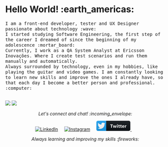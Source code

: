 <h1>Hello World! :earth_americas:</h1>
<p align="left">
  <samp>
    I am a front-end developer, tester and UX Designer passionate about technology :wave:
    <br>
    I started studying Software Engineering, the first step of the career I dreamed of since the beginning of my adolescence :mortar_board:
    <br>
    Currently, I work as a QA System Analyst at Ericsson Inovações. Where I create test scenarios and run them manually and automatically.
    <br>
    Always surrounded by technology, even in my hobbies, like playing the guitar and video games. I am constantly looking to learn new skills and improve the ones I         already have, so that each day I become a better person and professional. :computer:
  </samp>
</p>

<div>
  <img align="center" alt="" height="30" src="https://img.shields.io/badge/HTML-239120?style=for-the-badge&logo=html5&logoColor=white">
  <img align="center" alt="" height="30" src="https://img.shields.io/badge/CSS-239120?&style=for-the-badge&logo=css3&logoColor=white">
  <img align="center" alt="" height="30" src="https://img.shields.io/badge/JavaScript-F7DF1E?style=for-the-badge&logo=javascript&logoColor=black">
  <img align="center" alt="" height="30" src="https://img.shields.io/badge/React-20232A?style=for-the-badge&logo=react&logoColor=61DAFB">
  <img align="center" alt="" height="30" src="https://img.shields.io/badge/Bootstrap-563D7C?style=for-the-badge&logo=bootstrap&logoColor=white">
</div>

<div>
  <span>
      <img height="180em" src="https://github-readme-stats.vercel.app/api?username=felipegomss&show_icons=true&theme=blue-green&include_all_commits=true&count_private=true"/>
  </span>
  <span>
      <img height="180em" src="https://github-readme-stats.vercel.app/api/top-langs/?username=felipegomss&layout=compact&langs_count=7&theme=blue-green"/>
  </span>
</div>

</details>
<p align="center"> 
  <i> Let's connect and chat! :incoming_envelope: </i>
</p>

<p align="center">
  <a href="https://www.linkedin.com/in/felipegomss"><img src="https://github.com/MikeCodesDotNET/ColoredBadges/blob/master/png/social/linkedin.png" alt="LinkedIn"></a> &nbsp; &nbsp;
  <a href="https://instagram.com/felipegomss"><img src="https://github.com/MikeCodesDotNET/ColoredBadges/blob/master/png/social/instagram.png" alt="Instagram"></a> &nbsp; &nbsp;
  <a href="https://twitter.com/felipegomss"><img src="https://github.com/MikeCodesDotNET/ColoredBadges/blob/master/png/social/twitter.png" alt="Twitter">     </a> &nbsp; &nbsp;
<p align="center">
  <i> Always learning and improving my skills :fireworks: </i>
</p>
